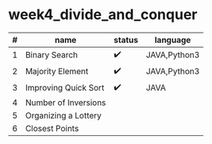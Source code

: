 # week4_divide_and_conquer


|#|name|status|language|
|----|---------|------------------|------------------|
|1|Binary Search|:heavy_check_mark:|JAVA,Python3
|2|Majority Element|:heavy_check_mark:|JAVA,Python3
|3|Improving Quick Sort|:heavy_check_mark:|JAVA
|4|Number of Inversions||
|5|Organizing a Lottery||
|6|Closest Points||
